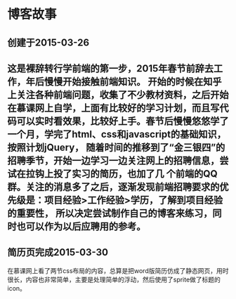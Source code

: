 博客故事
=========
创建于2015-03-26
----------------
这是裸辞转行学前端的第一步，2015年春节前辞去工作，年后慢慢开始接触前端知识。
开始的时候在知乎上关注各种前端问题，收集了不少教材资料，之后开始在慕课网上自学，上面有比较好的学习计划，而且写代
码可以实时看效果，比较好上手。春节后慢慢悠悠学了一个月，学完了html、css和javascript的基础知识，按照计划jQuery，
随着时间的推移到了“金三银四”的招聘季节，开始一边学习一边关注网上的招聘信息，尝试在拉钩上投了实习的简历，也加了几
个前端的QQ群。关注的消息多了之后，逐渐发现前端招聘要求的优先级是：项目经验>工作经验>学历，了解到项目经验的重要性，
所以决定尝试制作自己的博客来练习，同时也可以作为以后应聘用的参考。
------------------------
简历页完成2015-03-30
---------------
在慕课网上看了两节css布局的内容，总算是把word版简历仿成了静态网页，用时很长，内容也非常简单，主要是处理简单的浮动，然后使用了sprite做了标题的icon。
